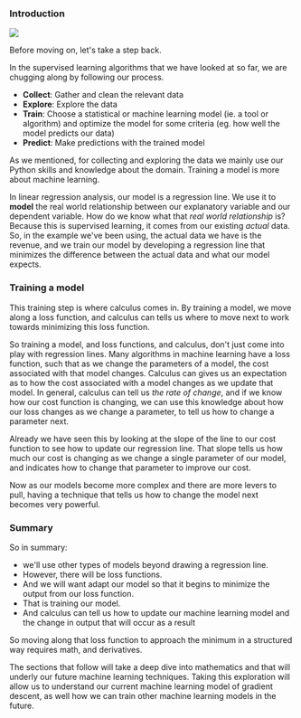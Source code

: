 
### Introduction

![](./tree.jpg)

Before moving on, let's take a step back.

In the supervised learning algorithms that we have looked at so far, we are chugging along by following our process.

* **Collect**: Gather and clean the relevant data
* **Explore**: Explore the data
* **Train**: Choose a statistical or machine learning model (ie. a tool or algorithm) and optimize the model for some criteria (eg. how well the model predicts our data)
* **Predict**: Make predictions with the trained model

As we mentioned, for collecting and exploring the data we mainly use our Python skills and knowledge about the domain.  Training a model is more about machine learning.  

In linear regression analysis, our model is a regression line.  We use it to **model** the real world relationship between our explanatory variable and our dependent variable.  How do we know what that *real world relationship* is?  Because this is supervised learning, it comes from our existing *actual* data.  So, in the example we've been using, the actual data we have is the revenue, and we train our model by developing a regression line that minimizes the difference between the actual data and what our model expects.  

### Training a model

This training step is where calculus comes in.  By training a model, we move along a loss function, and calculus can tells us where to move next to work towards minimizing this loss function.



So training a model, and loss functions, and calculus, don't just come into play with regression lines.  Many algorithms in machine learning have a loss function, such that as we change the parameters of a model, the cost associated with that model changes.  Calculus can gives us an expectation as to how the cost associated with a model changes as we update that model.  In general, calculus can tell us *the rate of change*, and if we know how our cost function is changing, we can use this knowledge about how our loss changes as we change a parameter, to tell us how to change a parameter next.

Already we have seen this by looking at the slope of the line to our cost function to see how to update our regression line.  That slope tells us how much our cost is changing as we change a single parameter of our model, and indicates how to change that parameter to improve our cost.

Now as our models become more complex and there are more levers to pull, having a technique that tells us how to change the model next becomes very powerful.

### Summary

So in summary:
* we'll use other types of models beyond drawing a regression line.  
* However, there will be loss functions.  
* And we will want adapt our model so that it begins to minimize the output from our loss function.  
* That is training our model.  
* And calculus can tell us how to update our machine learning model and the change in output that will occur as a result 

So moving along that loss function to approach the minimum in a structured way requires math, and derivatives.  

The sections that follow will take a deep dive into mathematics and that will underly our future machine learning techniques.  Taking this exploration will allow us to understand our current machine learning model of gradient descent, as well how we can train other machine learning models in the future.



